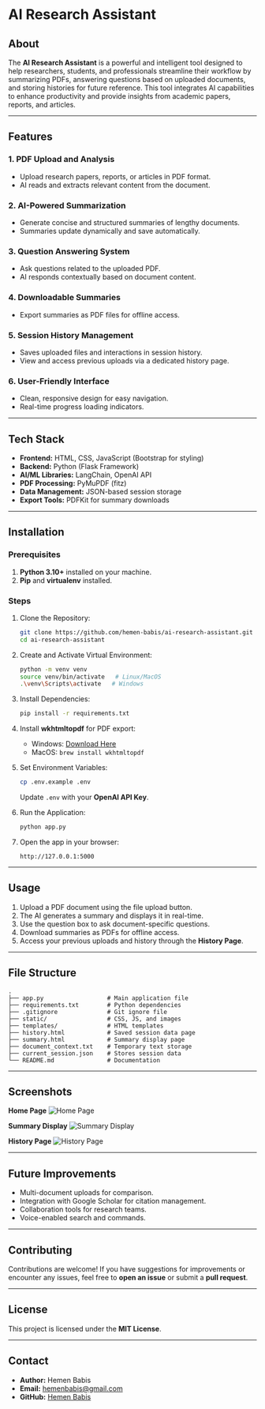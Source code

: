 # AI Research Assistant

## About
The **AI Research Assistant** is a powerful and intelligent tool designed to help researchers, students, and professionals streamline their workflow by summarizing PDFs, answering questions based on uploaded documents, and storing histories for future reference. This tool integrates AI capabilities to enhance productivity and provide insights from academic papers, reports, and articles.

---

## Features
### 1. PDF Upload and Analysis
- Upload research papers, reports, or articles in PDF format.
- AI reads and extracts relevant content from the document.

### 2. AI-Powered Summarization
- Generate concise and structured summaries of lengthy documents.
- Summaries update dynamically and save automatically.

### 3. Question Answering System
- Ask questions related to the uploaded PDF.
- AI responds contextually based on document content.

### 4. Downloadable Summaries
- Export summaries as PDF files for offline access.

### 5. Session History Management
- Saves uploaded files and interactions in session history.
- View and access previous uploads via a dedicated history page.

### 6. User-Friendly Interface
- Clean, responsive design for easy navigation.
- Real-time progress loading indicators.

---

## Tech Stack
- **Frontend:** HTML, CSS, JavaScript (Bootstrap for styling)
- **Backend:** Python (Flask Framework)
- **AI/ML Libraries:** LangChain, OpenAI API
- **PDF Processing:** PyMuPDF (fitz)
- **Data Management:** JSON-based session storage
- **Export Tools:** PDFKit for summary downloads

---

## Installation
### Prerequisites
1. **Python 3.10+** installed on your machine.
2. **Pip** and **virtualenv** installed.

### Steps
1. Clone the Repository:
   ```bash
   git clone https://github.com/hemen-babis/ai-research-assistant.git
   cd ai-research-assistant
   ```

2. Create and Activate Virtual Environment:
   ```bash
   python -m venv venv
   source venv/bin/activate   # Linux/MacOS
   .\venv\Scripts\activate   # Windows
   ```

3. Install Dependencies:
   ```bash
   pip install -r requirements.txt
   ```

4. Install **wkhtmltopdf** for PDF export:
   - Windows: [Download Here](https://wkhtmltopdf.org/downloads.html)
   - MacOS: `brew install wkhtmltopdf`

5. Set Environment Variables:
   ```bash
   cp .env.example .env
   ```
   Update `.env` with your **OpenAI API Key**.

6. Run the Application:
   ```bash
   python app.py
   ```

7. Open the app in your browser:
   ```
   http://127.0.0.1:5000
   ```

---

## Usage
1. Upload a PDF document using the file upload button.
2. The AI generates a summary and displays it in real-time.
3. Use the question box to ask document-specific questions.
4. Download summaries as PDFs for offline access.
5. Access your previous uploads and history through the **History Page**.

---

## File Structure
```
.
├── app.py                  # Main application file
├── requirements.txt        # Python dependencies
├── .gitignore              # Git ignore file
├── static/                 # CSS, JS, and images
├── templates/              # HTML templates
├── history.html            # Saved session data page
├── summary.html            # Summary display page
├── document_context.txt    # Temporary text storage
├── current_session.json    # Stores session data
└── README.md               # Documentation
```

---

## Screenshots
**Home Page**
![Home Page](screenshots/home.png)

**Summary Display**
![Summary Display](screenshots/summary.png)

**History Page**
![History Page](screenshots/history.png)

---

## Future Improvements
- Multi-document uploads for comparison.
- Integration with Google Scholar for citation management.
- Collaboration tools for research teams.
- Voice-enabled search and commands.

---

## Contributing
Contributions are welcome! If you have suggestions for improvements or encounter any issues, feel free to **open an issue** or submit a **pull request**.

---

## License
This project is licensed under the **MIT License**.

---

## Contact
- **Author:** Hemen Babis  
- **Email:** hemenbabis@gmail.com  
- **GitHub:** [Hemen Babis](https://github.com/hemen-babis)

